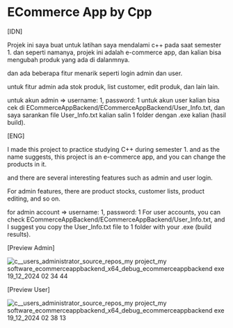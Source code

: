 # ECommerce App by Cpp

[IDN]
 
Projek ini saya buat untuk latihan saya mendalami c++ pada saat semester 1.
dan seperti namanya, projek ini adalah e-commerce app, dan kalian bisa mengubah produk yang ada di dalanmnya.

dan ada beberapa fitur menarik seperti login admin dan user.

untuk fitur admin ada stok produk, list customer, edit produk, dan lain lain.

untuk akun admin => username: 1, password: 1
untuk akun user kalian bisa cek di ECommerceAppBackend/ECommerceAppBackend/User_Info.txt, dan saya sarankan file User_Info.txt kalian salin 1 folder dengan .exe kalian (hasil build).

[ENG]
 
I made this project to practice studying C++ during semester 1.
and as the name suggests, this project is an e-commerce app, and you can change the products in it.

and there are several interesting features such as admin and user login.

For admin features, there are product stocks, customer lists, product editing, and so on.

for admin account => username: 1, password: 1
For user accounts, you can check ECommerceAppBackend/ECommerceAppBackend/User_Info.txt, and I suggest you copy the User_Info.txt file to 1 folder with your .exe (build results).

[Preview Admin]

![c__users_administrator_source_repos_my project_my software_ecommerceappbackend_x64_debug_ecommerceappbackend exe  19_12_2024 02 34 44](https://github.com/user-attachments/assets/9be9a66d-820e-4d49-ac4b-7ee2c22ea693)

[Preview User]

![c__users_administrator_source_repos_my project_my software_ecommerceappbackend_x64_debug_ecommerceappbackend exe  19_12_2024 02 38 13](https://github.com/user-attachments/assets/8cd82131-8f2e-48b8-87df-35dde72ec64b)

